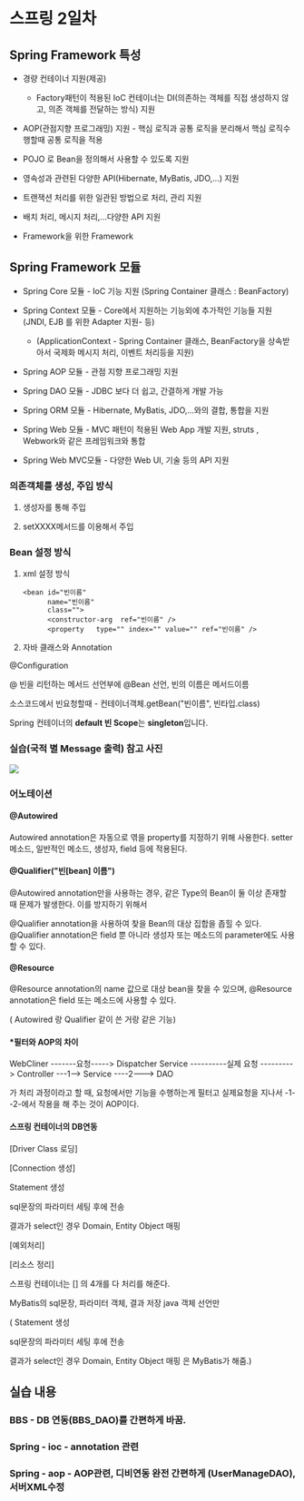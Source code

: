 # 스프링 2일차



## Spring Framework 특성



- 경량 컨테이너 지원(제공)
  - Factory패턴이 적용된  IoC 컨테이너는 DI(의존하는 객체를 직접 생성하지 않고,  의존 객체를 전달하는 방식) 지원

- AOP(관점지향 프로그래밍) 지원 - 핵심 로직과 공통 로직을 분리해서 핵심 로직수행할때 공통 로직을 적용

- POJO 로 Bean을 정의해서 사용할 수 있도록 지원

- 영속성과 관련된 다양한 API(Hibernate, MyBatis, JDO,...) 지원

- 트랜잭션 처리를 위한 일관된 방법으로 처리, 관리 지원

- 배치 처리, 메시지 처리,...다양한 API 지원 

- Framework을 위한 Framework



## Spring Framework 모듈


- Spring Core 모듈 - IoC 기능 지원 (Spring Container 클래스 : BeanFactory)

- Spring Context 모듈  - Core에서 지원하는 기능외에 추가적인 기능들 지원 (JNDI, EJB 를 위한 Adapter 지원- 등)
  - (ApplicationContext - Spring Container 클래스,  BeanFactory을 상속받아서 국제화 메시지 처리, 이벤트 처리등을 지원)                       
- Spring AOP 모듈 - 관점 지향 프로그래밍 지원

- Spring DAO 모듈 - JDBC 보다 더 쉽고, 간결하게 개발 가능

- Spring ORM 모듈 - Hibernate, MyBatis, JDO,...와의 결합, 통합을 지원

- Spring Web 모듈 - MVC 패턴이 적용된 Web App 개발 지원, struts , Webwork와 같은 프레임워크와 통합

- Spring Web MVC모듈 - 다양한 Web UI, 기술 등의 API 지원



### 의존객체를 생성, 주입 방식



1. 생성자를 통해 주입

   

2. setXXXX메서드를 이용해서 주입

   

### Bean 설정 방식
1. xml 설정 방식
   
   
   
   ```
   <bean id="빈이름"
         name="빈이름"
         class="">
         <constructor-arg  ref="빈이름" />
         <property   type="" index="" value="" ref="빈이름" />
   ```
   
   
   
   
   
2. 자바 클래스와 Annotation 

  @Configuration

  @ 빈을 리턴하는 메서드 선언부에 @Bean 선언, 빈의 이름은 메서드이름

  

소스코드에서 빈요청할때  -  컨테이너객체.getBean("빈이름", 빈타입.class)



Spring 컨테이너의 **default 빈 Scope**는 **singleton**입니다.



### 실습(국적 별 Message 출력) 참고 사진



![](https://github.com/Q3333/ITL/blob/master/1907010/img/pic1.PNG)





### 어노테이션





#### @Autowired

Autowired annotation은 자동으로 엮을 property를 지정하기 위해 사용한다. setter 메소드, 일반적인 메소드, 생성자, field 등에 적용된다.



#### @Qualifier("빈[bean] 이름")

@Autowired annotation만을 사용하는 경우, 같은 Type의 Bean이 둘 이상 존재할 때 문제가 발생한다. 이를 방지하기 위해서

@Qualifier annotation을 사용하여 찾을 Bean의 대상 집합을 좁힐 수 있다. @Qualifier annotation은 field 뿐 아니라 생성자 또는 메소드의 parameter에도 사용할 수 있다.



#### @Resource

 @Resource annotation의 name 값으로 대상 bean을 찾을 수 있으며, @Resource annotation은 field 또는 메소드에 사용할 수 있다.

( Autowired 랑 Qualifier 같이 쓴 거랑 같은 기능)









#### *필터와 AOP의 차이



WebCliner -------요청-----> Dispatcher Service ----------실제 요청 ---------> Controller ---1--> Service ----2---> DAO



가 처리 과정이라고 할 때, 요청에서만 기능을 수행하는게 필터고 실제요청을 지나서 -1- -2-에서 작용을 해 주는 것이 AOP이다.



#### 스프링 컨테이너의 DB연동

[Driver Class 로딩]

[Connection 생성]

Statement 생성

sql문장의 파라미터 세팅 후에 전송

결과가 select인 경우 Domain, Entity Object 매핑

[예외처리]

[리소스 정리]



스프링 컨테이너는 [] 의 4개를 다 처리를 해준다.



MyBatis의 sql문장, 파라미터 객체, 결과 저장 java 객체 선언만

( Statement 생성

sql문장의 파라미터 세팅 후에 전송

결과가 select인 경우 Domain, Entity Object 매핑 은 MyBatis가 해줌.)





## 실습 내용

### BBS - DB 연동(BBS_DAO)를 간편하게 바꿈.

### Spring - ioc - annotation 관련

### Spring - aop - AOP관련, 디비연동 완전 간편하게 (UserManageDAO), 서버XML수정

